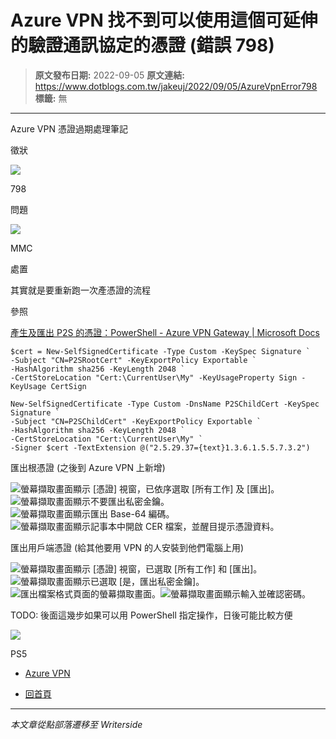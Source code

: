 # Azure VPN 找不到可以使用這個可延伸的驗證通訊協定的憑證 (錯誤 798)

> **原文發布日期:** 2022-09-05
> **原文連結:** https://www.dotblogs.com.tw/jakeuj/2022/09/05/AzureVpnError798
> **標籤:** 無

---

Azure VPN 憑證過期處理筆記

徵狀

![](https://dotblogsfile.blob.core.windows.net/user/jakeuj/54839d6e-18f5-499a-b59f-3be692a5fa2d/1662345571.jpg.jpg)

798

問題

![](https://dotblogsfile.blob.core.windows.net/user/jakeuj/54839d6e-18f5-499a-b59f-3be692a5fa2d/1662345915.png.png)

MMC

處置

其實就是要重新跑一次產憑證的流程

參照

[產生及匯出 P2S 的憑證：PowerShell - Azure VPN Gateway | Microsoft Docs](https://docs.microsoft.com/zh-tw/azure/vpn-gateway/vpn-gateway-certificates-point-to-site#rootcert)

```
$cert = New-SelfSignedCertificate -Type Custom -KeySpec Signature `
-Subject "CN=P2SRootCert" -KeyExportPolicy Exportable `
-HashAlgorithm sha256 -KeyLength 2048 `
-CertStoreLocation "Cert:\CurrentUser\My" -KeyUsageProperty Sign -KeyUsage CertSign

New-SelfSignedCertificate -Type Custom -DnsName P2SChildCert -KeySpec Signature `
-Subject "CN=P2SChildCert" -KeyExportPolicy Exportable `
-HashAlgorithm sha256 -KeyLength 2048 `
-CertStoreLocation "Cert:\CurrentUser\My" `
-Signer $cert -TextExtension @("2.5.29.37={text}1.3.6.1.5.5.7.3.2")

```

匯出根憑證 (之後到 Azure VPN 上新增)

![螢幕擷取畫面顯示 [憑證] 視窗，已依序選取 [所有工作] 及 [匯出]。](https://docs.microsoft.com/zh-tw/azure/includes/media/vpn-gateway-certificates-export-public-key-include/export.png)![螢幕擷取畫面顯示不要匯出私密金鑰。](https://docs.microsoft.com/zh-tw/azure/includes/media/vpn-gateway-certificates-export-public-key-include/not-private-key.png)![螢幕擷取畫面顯示匯出 Base-64 編碼。](https://docs.microsoft.com/zh-tw/azure/includes/media/vpn-gateway-certificates-export-public-key-include/base-64.png)![螢幕擷取畫面顯示記事本中開啟 CER 檔案，並醒目提示憑證資料。](https://docs.microsoft.com/zh-tw/azure/includes/media/vpn-gateway-certificates-export-public-key-include/notepad-file.png)

匯出用戶端憑證 (給其他要用 VPN 的人安裝到他們電腦上用)

![螢幕擷取畫面顯示 [憑證] 視窗，已選取 [所有工作] 和 [匯出]。](https://docs.microsoft.com/zh-tw/azure/includes/media/vpn-gateway-certificates-export-client-cert-include/export-certificate.png)![螢幕擷取畫面顯示已選取 [是，匯出私密金鑰]。](https://docs.microsoft.com/zh-tw/azure/includes/media/vpn-gateway-certificates-export-client-cert-include/yes-export.png)![匯出檔案格式頁面的螢幕擷取畫面。](https://docs.microsoft.com/zh-tw/azure/includes/media/vpn-gateway-certificates-export-client-cert-include/personal-information-exchange.png)![螢幕擷取畫面顯示輸入並確認密碼。](https://docs.microsoft.com/zh-tw/azure/includes/media/vpn-gateway-certificates-export-client-cert-include/password.png)

TODO: 後面這幾步如果可以用 PowerShell 指定操作，日後可能比較方便

![](https://card.psnprofiles.com/1/jakeuj.png)

PS5

* [Azure VPN](/jakeuj/Tags?qq=Azure%20VPN)

* [回首頁](/jakeuj)

---

*本文章從點部落遷移至 Writerside*
